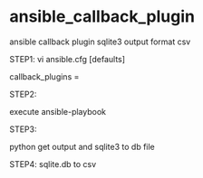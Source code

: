 # ansible_callback_plugin
ansible callback plugin
sqlite3
output format csv

STEP1:
vi ansible.cfg
[defaults]

callback_plugins = <path of callback plugin>
  
STEP2:

execute ansible-playbook

STEP3:

python get output and sqlite3 to db file

STEP4:
sqlite.db to csv


